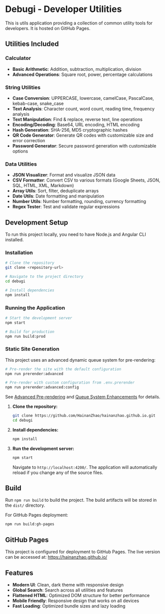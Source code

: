 # Debugi - Developer Utilities

This is utils application providing a collection of common utility tools for developers. It is hosted on GitHub Pages.

## Utilities Included

### Calculator
- **Basic Arithmetic**: Addition, subtraction, multiplication, division
- **Advanced Operations**: Square root, power, percentage calculations

### String Utilities
- **Case Conversion**: UPPERCASE, lowercase, camelCase, PascalCase, kebab-case, snake_case
- **Text Analysis**: Character count, word count, reading time, frequency analysis
- **Text Manipulation**: Find & replace, reverse text, line operations
- **Encoding/Decoding**: Base64, URL encoding, HTML encoding
- **Hash Generation**: SHA-256, MD5 cryptographic hashes
- **QR Code Generator**: Generate QR codes with customizable size and error correction
- **Password Generator**: Secure password generation with customizable options

### Data Utilities
- **JSON Visualizer**: Format and visualize JSON data
- **CSV Formatter**: Convert CSV to various formats (Google Sheets, JSON, SQL, HTML, XML, Markdown)
- **Array Utils**: Sort, filter, deduplicate arrays
- **Date Utils**: Date formatting and manipulation
- **Number Utils**: Number formatting, rounding, currency formatting
- **Regex Tester**: Test and validate regular expressions

## Development Setup

To run this project locally, you need to have Node.js and Angular CLI installed.

### Installation

```bash
# Clone the repository
git clone <repository-url>

# Navigate to the project directory
cd debugi

# Install dependencies
npm install
```

### Running the Application

```bash
# Start the development server
npm start

# Build for production
npm run build:prod
```

### Static Site Generation

This project uses an advanced dynamic queue system for pre-rendering:

```bash
# Pre-render the site with the default configuration
npm run prerender:advanced

# Pre-render with custom configuration from .env.prerender
npm run prerender:advanced:config
```

See [Advanced Pre-rendering](docs/ADVANCED_PRERENDERING.md) and [Queue System Enhancements](docs/QUEUE_SYSTEM_ENHANCEMENTS.md) for details.

1.  **Clone the repository:**
    ```bash
    git clone https://github.com/HainanZhao/hainanzhao.github.io.git
    cd debugi
    ```

2.  **Install dependencies:**
    ```bash
    npm install
    ```

3.  **Run the development server:**
    ```bash
    npm start
    ```
    Navigate to `http://localhost:4200/`. The application will automatically reload if you change any of the source files.

## Build

Run `npm run build` to build the project. The build artifacts will be stored in the `dist/` directory. 

For GitHub Pages deployment:
```bash
npm run build:gh-pages
```

## GitHub Pages

This project is configured for deployment to GitHub Pages. The live version can be accessed at:
https://hainanzhao.github.io/

## Features

- **Modern UI**: Clean, dark theme with responsive design
- **Global Search**: Search across all utilities and features
- **Flattened HTML**: Optimized DOM structure for better performance
- **Mobile Friendly**: Responsive design that works on all devices
- **Fast Loading**: Optimized bundle sizes and lazy loading
